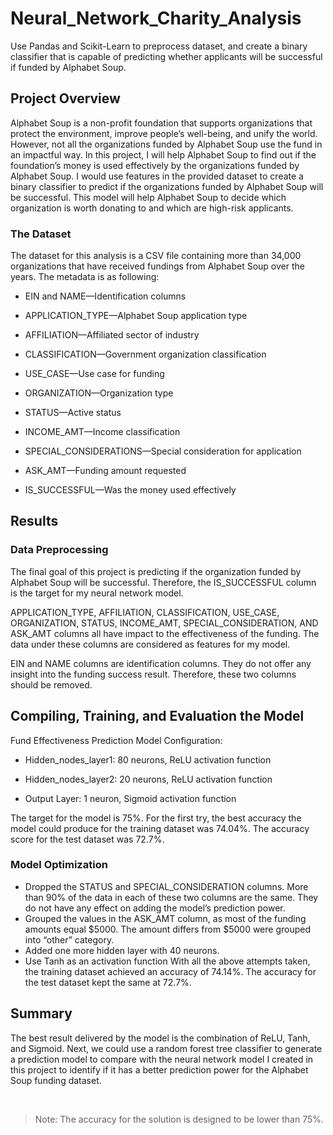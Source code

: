 # Neural_Network_Charity_Analysis
Use Pandas and Scikit-Learn to preprocess dataset, and create a binary classifier that is capable of predicting whether applicants will be successful if funded by Alphabet Soup.

## Project Overview
Alphabet Soup is a non-profit foundation that supports organizations that protect the environment, improve people’s well-being, and unify the world. However, not all the organizations funded by Alphabet Soup use the fund in an impactful way. In this project, I will help Alphabet Soup to find out if the foundation’s money is used effectively by the organizations funded by Alphabet Soup. I would use features in the provided dataset to create a binary classifier to predict if the organizations funded by Alphabet Soup will be successful. This model will help Alphabet Soup to decide which organization is worth donating to and which are high-risk applicants.

### The Dataset
The dataset for this analysis is a CSV file containing more than 34,000 organizations that have received fundings from Alphabet Soup over the years. 
The metadata is as following:

-	EIN and NAME—Identification columns

-	APPLICATION_TYPE—Alphabet Soup application type

-	AFFILIATION—Affiliated sector of industry

-	CLASSIFICATION—Government organization classification

-	USE_CASE—Use case for funding

-	ORGANIZATION—Organization type

-	STATUS—Active status

- INCOME_AMT—Income classification

-	SPECIAL_CONSIDERATIONS—Special consideration for application

-	ASK_AMT—Funding amount requested

-	IS_SUCCESSFUL—Was the money used effectively

## Results

### Data Preprocessing
The final goal of this project is predicting if the organization funded by Alphabet Soup will be successful. Therefore, the IS_SUCCESSFUL column is the target for my neural network model. 

APPLICATION_TYPE, AFFILIATION, CLASSIFICATION, USE_CASE, ORGANIZATION, STATUS, INCOME_AMT, SPECIAL_CONSIDERATION, AND ASK_AMT columns all have impact to the effectiveness of the funding. The data under these columns are considered as features for my model. 

EIN and NAME columns are identification columns. They do not offer any insight into the funding success result. Therefore, these two columns should be removed. 

## Compiling, Training, and Evaluation the Model
Fund Effectiveness Prediction Model Configuration:

-	Hidden_nodes_layer1: 80 neurons, ReLU activation function

-	Hidden_nodes_layer2: 20 neurons, ReLU activation function

-	Output Layer: 1 neuron, Sigmoid activation function

The target for the model is 75%. For the first try, the best accuracy the model could produce for the training dataset was 74.04%. The accuracy score for the test dataset was 72.7%.

### Model Optimization
-	Dropped the STATUS and SPECIAL_CONSIDERATION columns. More than 90% of the data in each of these two columns are the same. They do not have any effect on adding the model’s prediction power. 
-	Grouped the values in the ASK_AMT column, as most of the funding amounts equal $5000. The amount differs from $5000 were grouped into “other” category.
-	Added one more hidden layer with 40 neurons.
-	Use Tanh as an activation function 
With all the above attempts taken, the training dataset achieved an accuracy of 74.14%. The accuracy for the test dataset kept the same at 72.7%.

## Summary
The best result delivered by the model is the combination of ReLU, Tanh, and Sigmoid. Next, we could use a random forest tree classifier to generate a prediction model to compare with the neural network model I created in this project to identify if it has a better prediction power for the Alphabet Soup funding dataset. 

<br>

> Note: The accuracy for the solution is designed to be lower than 75%.

